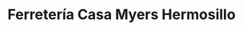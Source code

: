 ---
title: "Ferretería Casa Myers Hermosillo"
url: /hermosillo/ferreteria-casa-myers-hermosillo/
shop: hardware
---
